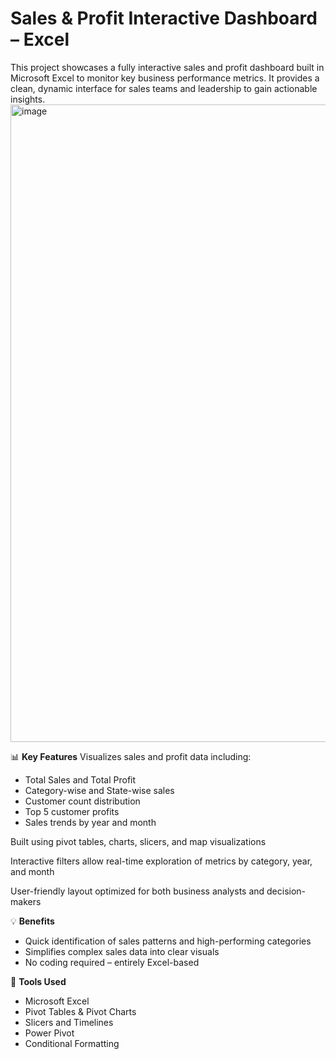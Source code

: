 # Sales & Profit Interactive Dashboard – Excel

This project showcases a fully interactive sales and profit dashboard built in Microsoft Excel to monitor key business performance metrics. It provides a clean, dynamic interface for sales teams and leadership to gain actionable insights.
<img width="1920" height="1020" alt="image" src="https://github.com/user-attachments/assets/47415d9e-00cd-40b0-a555-300555ac28e1" />


📊 **Key Features**
Visualizes sales and profit data including:

* Total Sales and Total Profit
* Category-wise and State-wise sales
* Customer count distribution
* Top 5 customer profits
* Sales trends by year and month

Built using pivot tables, charts, slicers, and map visualizations

Interactive filters allow real-time exploration of metrics by category, year, and month

User-friendly layout optimized for both business analysts and decision-makers

💡 **Benefits**

* Quick identification of sales patterns and high-performing categories
* Simplifies complex sales data into clear visuals
* No coding required – entirely Excel-based

📁 **Tools Used**

* Microsoft Excel
* Pivot Tables & Pivot Charts
* Slicers and Timelines
* Power Pivot
* Conditional Formatting
